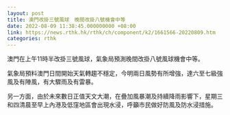 ```yaml
---
layout: post
title: 澳門改掛三號風球　晚間改掛八號機會中等
date: 2022-08-09 11:38:45.000000000 +08:00
link: https://news.rthk.hk/rthk/ch/component/k2/1661566-20220809.htm
categories: rthk
---
```


澳門在上午11時半改掛三號風球，氣象局預測晚間改掛八號風球機會中等。

氣象局預料澳門日間開始天氣轉趨不穩定，今明兩日風勢有所增強，達六至七級強風及有陣風，有大驟雨及有雷暴。

另一方面，由於未來數日正值天文大潮，在疊加風暴潮及持續降雨影響下，星期三和四清晨至早上內港及低窪地區會出現水浸，呼籲市民做好防風及防水浸措施。

